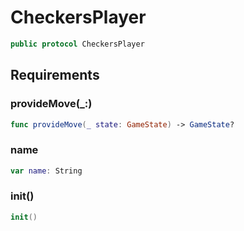 # CheckersPlayer

``` swift
public protocol CheckersPlayer 
```

## Requirements

### provideMove(\_:​)

``` swift
func provideMove(_ state: GameState) -> GameState?
```

### name

``` swift
var name: String 
```

### init()

``` swift
init()
```
